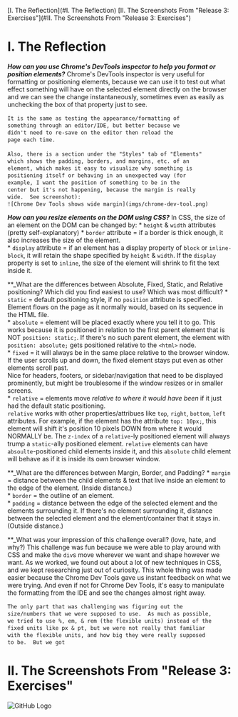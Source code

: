 [I. The Reflection](#I. The Reflection)
[II. The Screenshots From "Release 3: Exercises"](#II. The Screenshots From "Release 3: Exercises")

# I. The Reflection
**_How can you use Chrome's DevTools inspector to help you 
format or position elements?_**
    Chrome's DevTools inspector is very useful for formatting 
    or positioning elements, because we can use it to test 
    out what effect something will have on the selected 
    element directly on the browser and we can see the change instantaneously, sometimes even as easily as unchecking 
    the box of that property just to see.  

    It is the same as testing the appearance/formatting of 
    something through an editor/IDE, but better because we 
    didn't need to re-save on the editor then reload the 
    page each time.  

    Also, there is a section under the "Styles" tab of "Elements" 
    which shows the padding, borders, and margins, etc. of an 
    element, which makes it easy to visualize why something is 
    positioning itself or behaving in an unexpected way (for 
    example, I want the position of something to be in the 
    center but it's not happening, because the margin is really 
    wide.  See screenshot): 
    ![Chrome Dev Tools shows wide margin](imgs/chrome-dev-tool.png)

**_How can you resize elements on the DOM using CSS?_**
    In CSS, the size of an element on the DOM can be changed by:
        * `height` & `width` attributes (pretty self-explanatory)
        * `border` attribute = if a border is thick enough, it also 
        increases the size of the element.  
        * `display` attribute = if an element has a display 
        property of `block` or `inline-block`, it will retain 
        the shape specified by `height` & `width`.  If the 
        `display` property is set to `inline`, the size of the 
        element will shrink to fit the text inside it.  

**_What are the differences between Absolute, Fixed, Static, and 
Relative positioning? Which did you find easiest to use? Which was 
most difficult?
    * `static` = default positioning style, if no `position` 
    attribute is specified.  Element flows on the page as it 
    normally would, based on its sequence in the HTML file.  
    * `absolute` = element will be placed exactly where you tell 
    it to go.  This works because it is positioned in relation to 
    the first parent element that is NOT `position: static;`. If 
    there's no such parent element, the element with 
    `position: absolute;` gets positioned relative to the 
    `<html>` node.  
    * `fixed` = it will always be in the same place relative to 
    the browser window.  If the user scrolls up and down, the 
    fixed element stays put even as other elements scroll past.  
    Nice for headers, footers, or sidebar/navigation that need 
    to be displayed prominently, but might be troublesome if the 
    window resizes or in smaller screens.  
    * `relative` = elements move _relative to where it would have 
    been_ if it just had the default static positioning.  
    `relative` works with other properties/attribues like 
    `top`, `right`, `bottom`, `left` attributes.  For example, if 
    the element has the attribute `top: 10px;`, this element will 
    shift it's position 10 pixels DOWN from where it would NORMALLY 
    be.  The `z-index` of a `relative`-ly positioned element will 
    always trump a `static`-ally positioned element.  `relative` 
    elements can have `absoulte`-positioned child elements inside 
    it, and this `absolute` child element will behave as if it is 
    inside its own browser window.  

**_What are the differences between Margin, Border, and Padding?
    * `margin` = distance between the child elements & text that 
    live inside an element to the edge of the element.  (Inside 
    distance.)  
    * `border` = the outline of an element.  
    * `padding` = distance between the edge of the selected element 
    and the elements surrounding it.  If there's no element 
    surrounding it, distance between the selected element and the 
    element/container that it stays in.  (Outside distance.)  

**_What was your impression of this challenge overall? (love, 
hate, and why?)
    This challenge was fun because we were able to play around 
    with CSS and make the `div`s move wherever we want and shape 
    however we want.  As we worked, we found out about a lot of new 
    techniques in CSS, and we kept researching just out of 
    curiosity.  This whole thing was made easier because the Chrome 
    Dev Tools gave us instant feedback on what we were trying.  And 
    even if not for Chrome Dev Tools, it's easy to manipulate the formatting from the IDE and see the changes almost right away.  

    The only part that was challenging was figuring out the 
    size/numbers that we were supposed to use.  As much as possible, 
    we tried to use %, em, & rem (the flexible units) instead of the 
    fixed units like px & pt, but we were not really that familiar 
    with the flexible units, and how big they were really supposed 
    to be.  But we got

# II. The Screenshots From "Release 3: Exercises"
![GitHub Logo](/images/logo.png)